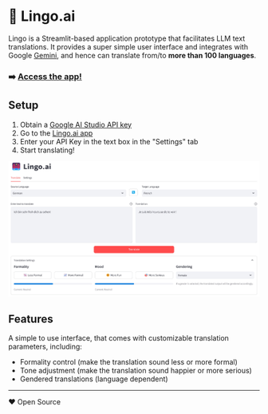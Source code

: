 # 🌉 Lingo.ai

Lingo is a Streamlit-based application prototype that facilitates LLM text translations. It provides a super simple user interface and integrates with Google [Gemini](https://deepmind.google/technologies/gemini/), and hence can translate from/to **more than 100 languages**.

### ➡️ [Access the app!](https://lingo-ai.streamlit.app/)

## Setup

1. Obtain a [Google AI Studio API key](https://aistudio.google.com/app/apikey)
2. Go to the [Lingo.ai app](https://lingo-ai.streamlit.app/)
3. Enter your API Key in the text box in the "Settings" tab
4. Start translating!

<p align="center">
  <img src="app.png" width="700" title="Lingo App">
</p>

## Features

A simple to use interface, that comes with customizable translation parameters, including:
* Formality control (make the translation sound less or more formal)
* Tone adjustment (make the translation sound happier or more serious)
* Gendered translations (language dependent)

---
❤️ Open Source
